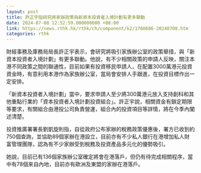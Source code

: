 ```yaml
---
layout: post
title: 許正宇指研究將家辦政策與新資本投資者入境計劃有更多聯動
date: 2024-07-08 12:52:59.000000000 +08:00
link: https://news.rthk.hk/rthk/ch/component/k2/1760686-20240708.htm
categories: rthk
---
```


財經事務及庫務局局長許正宇表示，會研究將吸引家族辦公室的政策舉措，與「新資本投資者入境計劃」有更多聯動。他說，有不少相關政策的申請人反映，關注本港不同政策之間的聯通性，目前如果有投資移民申請人，在配置3000萬港元投資資金時，有意利用本港作為家族辦公室，當局會安排人手跟進，在投資目標作出一定安排。

「新資本投資者入境計劃」當中，要求申請人至少將300萬港元放入支持創科和其他重點行業的「資本投資者入境計劃投資組合」。許正宇說，相關資金有鎖定期限等要求，有關組合由港投公司負責營運，組合內的投資項目等詳情，將在今季內闡述清楚。

投資推廣署署長劉凱旋則指，自從政府公布家辦的稅務政策優惠後，署方已收到約750個查詢，並協助89個家辦在港設立，目前亦有不少私人銀行在港增加私人財富管理團隊，認為有不少家辦受到稅務及投資產品多元化的優勢吸引。

她說，目前已有136個家族辦公室確定將會在港落戶，但仍有待完成相關程序，當中有78個來自內地，目前亦有歐洲及東盟的家辦在港落戶。
